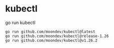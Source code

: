 # kubectl
go run kubectl

```
go run github.com/moondev/kubectl@latest
go run github.com/moondev/kubectl@release-1.26
go run github.com/moondev/kubectl@v1.26.2
```